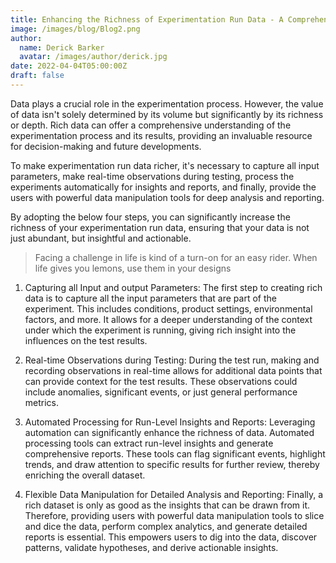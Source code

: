 ```yaml
---
title: Enhancing the Richness of Experimentation Run Data - A Comprehensive Approach
image: /images/blog/Blog2.png
author:
  name: Derick Barker
  avatar: /images/author/derick.jpg
date: 2022-04-04T05:00:00Z
draft: false
---
```



Data plays a crucial role in the experimentation process. However, the value of data isn't solely determined by its volume but significantly by its richness or depth. Rich data can offer a comprehensive understanding of the experimentation process and its results, providing an invaluable resource for decision-making and future developments.

To make experimentation run data richer, it's necessary to capture all input parameters, make real-time observations during testing, process the experiments automatically for insights and reports, and finally, provide the users with powerful data manipulation tools for deep analysis and reporting.

By adopting the below four steps, you can significantly increase the richness of your experimentation run data, ensuring that your data is not just abundant, but insightful and actionable.

<Blockquote name="!Alexender Smith">
  Facing a challenge in life is kind of a turn-on for an easy rider. When life gives you lemons, use them in your designs
</Blockquote>

1. Capturing all Input and output Parameters: The first step to creating rich data is to capture all the input parameters that are part of the experiment. This includes conditions, product settings, environmental factors, and more. It allows for a deeper understanding of the context under which the experiment is running, giving rich insight into the influences on the test results.

2. Real-time Observations during Testing: During the test run, making and recording observations in real-time allows for additional data points that can provide context for the test results. These observations could include anomalies, significant events, or just general performance metrics.

3. Automated Processing for Run-Level Insights and Reports: Leveraging automation can significantly enhance the richness of data. Automated processing tools can extract run-level insights and generate comprehensive reports. These tools can flag significant events, highlight trends, and draw attention to specific results for further review, thereby enriching the overall dataset.

4. Flexible Data Manipulation for Detailed Analysis and Reporting: Finally, a rich dataset is only as good as the insights that can be drawn from it. Therefore, providing users with powerful data manipulation tools to slice and dice the data, perform complex analytics, and generate detailed reports is essential. This empowers users to dig into the data, discover patterns, validate hypotheses, and derive actionable insights.